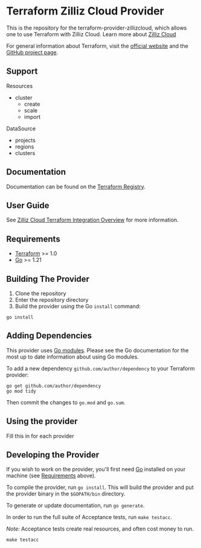# Terraform Zilliz Cloud Provider

This is the repository for the terraform-provider-zillizcloud, which allows one to use Terraform with Zilliz Cloud. Learn more about [Zilliz Cloud](https://zilliz.com/cloud)

For general information about Terraform, visit the [official website](https://www.terraform.io) and the [GitHub project page](https://github.com/hashicorp/terraform).

## Support
Resources

- cluster
    - create
    - scale
    - import

DataSource

- projects
- regions
- clusters

## Documentation

Documentation can be found on the [Terraform Registry](https://registry.terraform.io/providers/zilliztech/zillizcloud/latest).

## User Guide

See [Zilliz Cloud Terraform Integration Overview](./docs/README.md) for more information.


## Requirements

- [Terraform](https://developer.hashicorp.com/terraform/downloads) >= 1.0
- [Go](https://golang.org/doc/install) >= 1.21

## Building The Provider

1. Clone the repository
1. Enter the repository directory
1. Build the provider using the Go `install` command:

```shell
go install
```

## Adding Dependencies

This provider uses [Go modules](https://github.com/golang/go/wiki/Modules).
Please see the Go documentation for the most up to date information about using Go modules.

To add a new dependency `github.com/author/dependency` to your Terraform provider:

```shell
go get github.com/author/dependency
go mod tidy
```

Then commit the changes to `go.mod` and `go.sum`.

## Using the provider

Fill this in for each provider

## Developing the Provider

If you wish to work on the provider, you'll first need [Go](http://www.golang.org) installed on your machine (see [Requirements](#requirements) above).

To compile the provider, run `go install`. This will build the provider and put the provider binary in the `$GOPATH/bin` directory.

To generate or update documentation, run `go generate`.

In order to run the full suite of Acceptance tests, run `make testacc`.

*Note:* Acceptance tests create real resources, and often cost money to run.

```shell
make testacc
```

